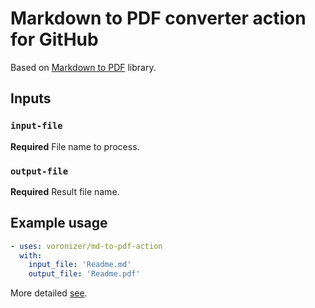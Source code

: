 # Markdown to PDF converter action for GitHub

Based on [Markdown to PDF](https://github.com/simonhaenisch/md-to-pdf) library.

## Inputs

### `input-file`

**Required** File name to process.

### `output-file`

**Required** Result file name.

## Example usage

```yaml
- uses: voronizer/md-to-pdf-action
  with:
    input_file: 'Readme.md'
    output_file: 'Readme.pdf'
```

More detailed [see](./.github/workflows/test-run.yml).
